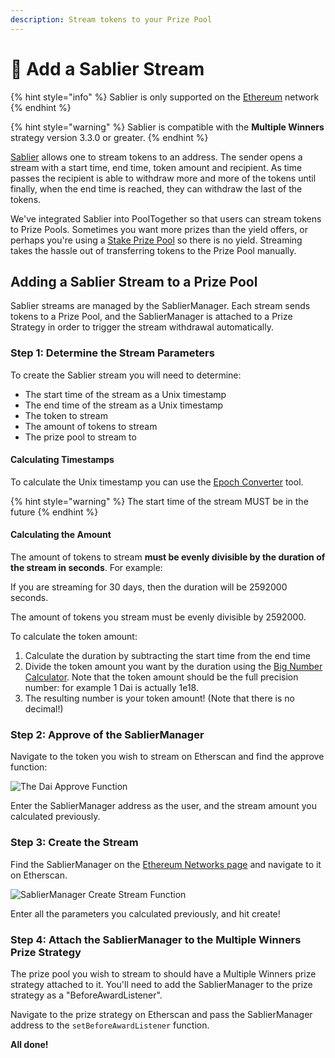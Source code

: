 ```yaml
---
description: Stream tokens to your Prize Pool
---
```


# 🌊 Add a Sablier Stream

{% hint style="info" %}
Sablier is only supported on the [Ethereum](../resources-1/networks/ethereum.md) network
{% endhint %}

{% hint style="warning" %}
Sablier is compatible with the **Multiple Winners** strategy version 3.3.0 or greater.
{% endhint %}

[Sablier](https://sablier.finance/) allows one to stream tokens to an address.  The sender opens a stream with a start time, end time, token amount and recipient.  As time passes the recipient is able to withdraw more and more of the tokens until finally, when the end time is reached, they can withdraw the last of the tokens.

We've integrated Sablier into PoolTogether so that users can stream tokens to Prize Pools.  Sometimes you want more prizes than the yield offers, or perhaps you're using a [Stake Prize Pool](../protocol/yield-sources/stake-prize-pool.md) so there is no yield.  Streaming takes the hassle out of transferring tokens to the Prize Pool manually.

## Adding a Sablier Stream to a Prize Pool

Sablier streams are managed by the SablierManager.  Each stream sends tokens to a Prize Pool, and the SablierManager is attached to a Prize Strategy in order to trigger the stream withdrawal automatically.

### Step 1: Determine the Stream Parameters

To create the Sablier stream you will need to determine:

* The start time of the stream as a Unix timestamp
* The end time of the stream as a Unix timestamp
* The token to stream
* The amount of tokens to stream
* The prize pool to stream to

#### Calculating Timestamps

To calculate the Unix timestamp you can use the [Epoch Converter](https://www.epochconverter.com/) tool.

{% hint style="warning" %}
The start time of the stream MUST be in the future
{% endhint %}

#### Calculating the Amount

The amount of tokens to stream **must be evenly divisible by the duration of the stream in seconds**.  For example:

If you are streaming for 30 days, then the duration will be 2592000 seconds.

The amount of tokens you stream must be evenly divisible by 2592000.

To calculate the token amount:

1. Calculate the duration by subtracting the start time from the end time
2. Divide the token amount you want by the duration using the [Big Number Calculator](https://www.boxentriq.com/code-breaking/big-number-calculator).  Note that the token amount should be the full precision number: for example 1 Dai is actually 1e18.
3. The resulting number is your token amount! \(Note that there is no decimal!\) 

### Step 2: Approve of the SablierManager

Navigate to the token you wish to stream on Etherscan and find the approve function:

![The Dai Approve Function](../.gitbook/assets/screen-shot-2021-03-11-at-4.43.14-pm.png)

Enter the SablierManager address as the user, and the stream amount you calculated previously.

### Step 3: Create the Stream

Find the SablierManager on the [Ethereum Networks page](../resources-1/networks/ethereum.md) and navigate to it on Etherscan.

![SablierManager Create Stream Function](../.gitbook/assets/screen-shot-2021-03-11-at-4.44.38-pm.png)

Enter all the parameters you calculated previously, and hit create!

### Step 4: Attach the SablierManager to the Multiple Winners Prize Strategy

The prize pool you wish to stream to should have a Multiple Winners prize strategy attached to it.  You'll need to add the SablierManager to the prize strategy as a "BeforeAwardListener".

Navigate to the prize strategy on Etherscan and pass the SablierManager address to the `setBeforeAwardListener` function.

**All done!**

